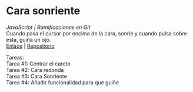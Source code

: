 # Cara sonriente
_JavaScript | Ramificaciones en Git_  
Cuando pasa el cursor por encima de la cara, sonríe y cuando pulsa sobre esta, guiña un ojo.  
[Enlace](https://luisvalles92.github.io/CaraSonriente) | [Repositorio](https://github.com/LuisValles92/CaraSonriente)
  
Tareas:  
Tarea #1: Centrar el careto  
Tarea #2: Cara redonda  
Tarea #3: Cara Sonriente  
Tarea #4: Añadir funcionalidad para que guiñe
